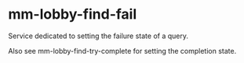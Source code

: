 # mm-lobby-find-fail

Service dedicated to setting the failure state of a query.

Also see mm-lobby-find-try-complete for setting the completion state.
